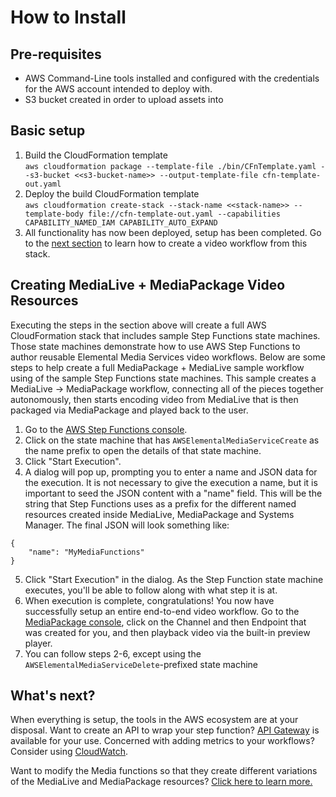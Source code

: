 # How to Install

## Pre-requisites

* AWS Command-Line tools installed and configured with the credentials for the AWS account intended to deploy with.
* S3 bucket created in order to upload assets into

## Basic setup

1. Build the CloudFormation template\
`aws cloudformation package --template-file ./bin/CFnTemplate.yaml --s3-bucket <<s3-bucket-name>> --output-template-file cfn-template-out.yaml`
2. Deploy the build CloudFormation template\
`aws cloudformation create-stack --stack-name <<stack-name>> --template-body file://cfn-template-out.yaml --capabilities CAPABILITY_NAMED_IAM CAPABILITY_AUTO_EXPAND`
3. All functionality has now been deployed, setup has been completed. Go to the [next section](#creating-medialive-+-mediapackage-video-resources) to learn how to create a video workflow from this stack.

## Creating MediaLive + MediaPackage Video Resources

Executing the steps in the section above will create a full AWS CloudFormation stack that includes sample Step Functions state machines. Those state machines demonstrate how to use AWS Step Functions to author reusable Elemental Media Services video workflows. Below are some steps to help create a full MediaPackage + MediaLive sample workflow using of the sample Step Functions state machines. This sample creates a MediaLive -> MediaPackage workflow, connecting all of the pieces together autonomously, then starts encoding video from MediaLive that is then packaged via MediaPackage and played back to the user.

1. Go to the [AWS Step Functions console](https://console.aws.amazon.com/states). 
2. Click on the state machine that has `AWSElementalMediaServiceCreate` as the name prefix to open the details of that state machine.
3. Click "Start Execution".
4. A dialog will pop up, prompting you to enter a name and JSON data for the execution. It is not necessary to give the execution a name, but it is important to seed the JSON content with a "name" field. This will be the string that Step Functions uses as a prefix for the different named resources created inside MediaLive, MediaPackage and Systems Manager. The final JSON will look something like:
```
{
    "name": "MyMediaFunctions"
}
```
5. Click "Start Execution" in the dialog. As the Step Function state machine executes, you'll be able to follow along with what step it is at.
6. When execution is complete, congratulations! You now have successfully setup an entire end-to-end video workflow. Go to the [MediaPackage console](https://console.aws.amazon.com/mediapackage), click on the Channel and then Endpoint that was created for you, and then playback video via the built-in preview player.
7. You can follow steps 2-6, except using the `AWSElementalMediaServiceDelete`-prefixed state machine

## What's next?

When everything is setup, the tools in the AWS ecosystem are at your disposal. Want to create an API to wrap your step function? [API Gateway](https://console.aws.amazon.com/apigateway) is available for your use. Concerned with adding metrics to your workflows? Consider using [CloudWatch](https://console.aws.amazon.com/cloudwatch).

Want to modify the Media functions so that they create different variations of the MediaLive and MediaPackage resources? [Click here to learn more.](ADVANCED.md#lambda-functions)